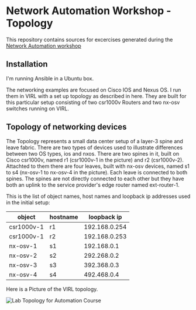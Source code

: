 # Network Automation Workshop - Topology

This repository contains sources for excercises generated during the
[Network Automation workshop](http://www.ipspace.net/NetAutWS)

## Installation

I'm running Ansible in a Ubuntu box. 

The networking examples are focused on Cisco IOS and Nexus OS. I run them in VIRL with a set up topology as described in here. They are built for this particular setup consisting of two csr1000v Routers and two nx-osv switches running on VIRL.

## Topology of networking devices

The Topology represents a small data center setup of a layer-3 spine and leave fabric. There are two types of devices used to illustrate differences between two OS types, ios and nxos. There are two spines in it, built on Cisco csr1000v, named r1 (csr1000v-1 in the picture) and r2 (csr1000v-2). Attachted to them there are four leaves, built with nx-osv devices, named s1 to s4 (nx-osv-1 to nx-osv-4 in the picture). Each leave is connected to both spines. The spines are not directly connected to each other but they have both an uplink to the service provider's edge router named ext-router-1.

This is the list of object names, host names and loopback ip addresses used in the initial setup:

object | hostname | loopback ip
-------|----------|------------
csr1000v-1 | r1 | 192.168.0.254
csr1000v-1 | r2 | 192.168.0.253
nx-osv-1 | s1 | 192.168.0.1
nx-osv-2 | s2 | 292.268.0.2
nx-osv-3 | s3 | 392.368.0.3
nx-osv-4 | s4 | 492.468.0.4

Here is a Picture of the VIRL topology.

![Lab Topology for Automation Course](https://github.com/krlSPRwld/NetOps/topology/TOPOLOGY.png)


